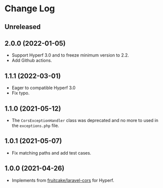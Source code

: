 # Change Log

## Unreleased

## 2.0.0 (2022-01-05)

* Support Hyperf 3.0 and to freeze minimum version to 2.2.
* Add Github actions.

## 1.1.1 (2022-03-01)

* Eager to compatible Hyperf 3.0
* Fix typo.

## 1.1.0 (2021-05-12)

* The `CorsExceptionHandler` class was deprecated and no more to used in the `exceptions.php` file.

## 1.0.1 (2021-05-07)

* Fix matching paths and add test cases.

## 1.0.0 (2021-04-26)

* Implements from [fruitcake/laravel-cors](https://github.com/fruitcake/laravel-cors) for Hyperf.
